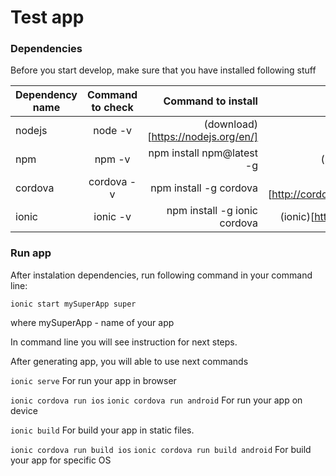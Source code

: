 # Test app

### Dependencies

Before you start develop, make sure that you have installed following stuff

| Dependency name  | Command to check     | Command to install                     | Documentation                    |
| ---------------- |:--------------------:| --------------------------------------:| --------------------------------------:|
| nodejs           | node -v              |(download)[https://nodejs.org/en/]      | (node)[https://nodejs.org/en/]      |
| npm              | npm -v               |npm install npm@latest -g               | (npm)[https://www.npmjs.com/]
| cordova          | cordova -v           |npm install -g cordova                  | (cordova)[http://cordova.apache.org/docs/en/latest/] |
| ionic            | ionic -v             |npm install -g ionic cordova            | (ionic)[http://ionicframework.com/docs/] |


### Run app

After instalation dependencies, run following command in your command line:

```
ionic start mySuperApp super
``` 

where mySuperApp - name of your app

In command line you will see instruction for next steps.

After generating app, you will able to use next commands

`ionic serve` For run your app in browser

`ionic cordova run ios` `ionic cordova run android`  For run your app on device

`ionic build` For build your app in static files.

`ionic cordova run build ios` `ionic cordova run build android` For build your app for specific OS